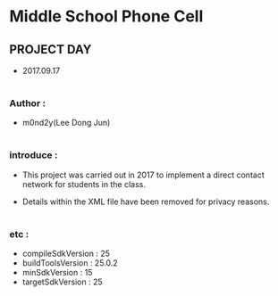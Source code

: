 # Middle School Phone Cell



## PROJECT DAY

- 2017.09.17<br><br>

### Author : 

- m0nd2y(Lee Dong Jun)  <br><br>

### introduce :

- This project was carried out in 2017 to implement a direct contact network for students in the class.

- Details within the XML file have been removed for privacy reasons.  <br><br>

### etc :

- compileSdkVersion : 25 
- buildToolsVersion : 25.0.2
- minSdkVersion : 15
- targetSdkVersion : 25

